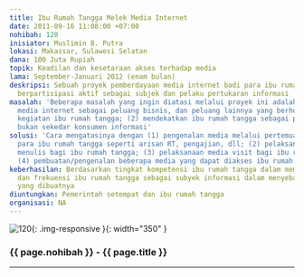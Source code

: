 ```yaml
---
title: Ibu Rumah Tangga Melek Media Internet
date: 2011-09-16 11:08:00 +07:00
nohibah: 120
inisiator: Muslimin B. Putra
lokasi: Makassar, Sulawesi Selatan
dana: 100 Juta Rupiah
topik: Keadilan dan kesetaraan akses terhadap media
lama: September-Januari 2012 (enam bulan)
deskripsi: Sebuah proyek pemberdayaan media internet badi para ibu rumah tangga dalam
  berpartisipasi aktif sebagai subjek dan pelaku pertukaran informasi
masalah: 'Beberapa masalah yang ingin diatasi melalui proyek ini adalah: (1) mengenalkan
  media internet sebagai peluang bisnis, dan peluang lainnya yang berhubungan dengan
  kegiatan ibu rumah tangga; (2) mendekatkan ibu rumah tangga sebagai pelaku informasi,
  bukan sekedar konsumen informasi'
solusi: 'Cara mengatasinya dengan (1) pengenalan media melalui pertemuan informasi
  para ibu rumah tangga seperti arisan RT, pengajian, dll; (2) pelaksanaan workshop
  menulis bagi ibu rumah tangga; (3) pelaksanaan media visit bagi ibu rumah tangga;
  (4) pembuatan/pengenalan beberapa media yang dapat diakses ibu rumah tangga '
keberhasilan: Berdasarkan tingkat kompetensi ibu rumah tangga dalam membuat tulisan/berita/artikel
  dan frekuensi ibu rumah tangga sebagai subyek informasi dalam menyebarkan informasi
  yang dibuatnya
diuntungkan: Pemerintah setempat dan ibu rumah tangga
organisasi: NA
---
```


![120](/static/img/hibahcmb/120.png){: .img-responsive }{: width="350" }

### {{ page.nohibah }} - {{ page.title }}

---
